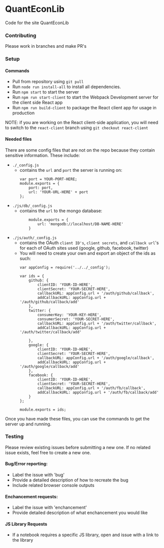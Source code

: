 # QuantEconLib
Code for the site QuantEconLib

### Contributing
Please work in branches and make PR's

### Setup

#### Commands 
* Pull from repository using `git pull`
* Run `node run install-all` to install all dependencies.
* Run `npm start` to start the server
* Run `npm run start-client` to start the Webpack Development server for the client side React app
* Run `npm run build-client` to package the React client app for usage in production

NOTE: if you are working on the React client-side application, you will need to switch to the `react-client` branch using `git checkout react-client`

#### Needed files
There are some config files that are not on the repo because they contain sensitive information. These include:
* `./_config.js`
    * contains the `url` and `port` the server is running on:
        ```
        var port = YOUR-PORT-HERE;
        module.exports = {
            port: port,
            url: 'YOUR-URL-HERE' + port
        };
* `./js/db/_config.js`
    * contains the `url` to the mongo database:
        ```
            module.exports = {
                url: 'mongodb://localhost/DB-NAME-HERE'
            }
* `./js/auth/_config.js`
    * contains the OAuth `client ID's`, `client secrets`, and `callback url`'s for each of OAuth sites used (google, github, facebook, twitter)
    * You will need to create your own and export an object of the ids as such:
        ```
        var appConfig = require('../../_config');

        var ids = {
            github: {
                clientID: 'YOUR-ID-HERE',
                clientSecret: 'YOUR-SECRET-HERE',
                callbackURL: appConfig.url + '/auth/github/callback',
                addCallbackURL: appConfig.url + '/auth/github/callback/add'
            },
            twitter: {
                consumerKey: 'YOUR-KEY-HERE',
                consumerSecret: 'YOUR-SECRET-HERE',
                callbackURL: appConfig.url + '/auth/twitter/callback',
                addCallbackURL: appConfig.url + '/auth/twitter/callback/add'

            },
            google: {
                clientID: 'YOUR-ID-HERE',
                clientSecret: 'YOUR-SECRET-HERE',
                callbackURL: appConfig.url + '/auth/google/callback',
                addCallbackURL: appConfig.url + '/auth/google/callback/add'
            },
            facebook: {
                clientID: 'YOUR-ID-HERE',
                clientSecret: 'YOUR-SECRET-HERE',
                callbackURL: appConfig.url + '/auth/fb/callback',
                addCallbackURL: appConfig.url + '/auth/fb/callback/add'
            }
        };

        module.exports = ids;

Once you have made these files, you can use the commands to get the server up and running.

### Testing
Please review existing issues before submitting a new one. If no related issue exists, feel free to create a new one.
#### Bug/Error reporting:
* Label the issue with 'bug'
* Provide a detailed description of how to recreate the bug
* Include related browser console outputs
#### Enchancement requests:
* Label the issue with 'enchancement'
* Provide detailed description of what enchancement you would like
#### JS Library Requests
* If a notebook requires a specific JS library, open and issue with a link to the library
